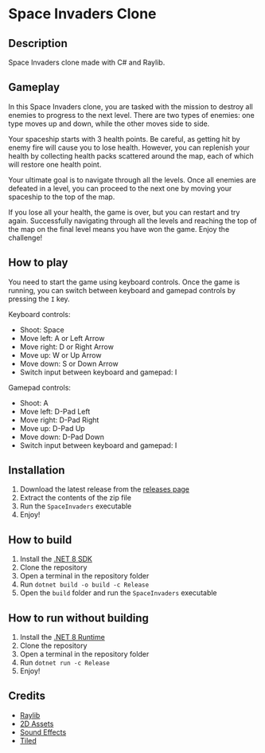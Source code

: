 # Space Invaders Clone

## Description

Space Invaders clone made with C# and Raylib.

## Gameplay

In this Space Invaders clone, you are tasked with the mission to destroy all enemies to progress to the next level. There are two types of enemies: one type moves up and down, while the other moves side to side.

Your spaceship starts with 3 health points. Be careful, as getting hit by enemy fire will cause you to lose health. However, you can replenish your health by collecting health packs scattered around the map, each of which will restore one health point.

Your ultimate goal is to navigate through all the levels. Once all enemies are defeated in a level, you can proceed to the next one by moving your spaceship to the top of the map.

If you lose all your health, the game is over, but you can restart and try again. Successfully navigating through all the levels and reaching the top of the map on the final level means you have won the game. Enjoy the challenge!

## How to play

You need to start the game using keyboard controls. Once the game is running, you can switch between keyboard and gamepad controls by pressing the `I` key.

Keyboard controls:

- Shoot: Space
- Move left: A or Left Arrow
- Move right: D or Right Arrow
- Move up: W or Up Arrow
- Move down: S or Down Arrow
- Switch input between keyboard and gamepad: I

Gamepad controls:

- Shoot: A
- Move left: D-Pad Left
- Move right: D-Pad Right
- Move up: D-Pad Up
- Move down: D-Pad Down
- Switch input between keyboard and gamepad: I

## Installation

1. Download the latest release from the [releases page](https://github.com/Hamburjare/SpaceInvaders/releases)
2. Extract the contents of the zip file
3. Run the `SpaceInvaders` executable
4. Enjoy!

## How to build

1. Install the [.NET 8 SDK](https://dotnet.microsoft.com/en-us/download/dotnet/8.0)
2. Clone the repository
3. Open a terminal in the repository folder
4. Run `dotnet build -o build -c Release`
5. Open the `build` folder and run the `SpaceInvaders` executable

## How to run without building

1. Install the [.NET 8 Runtime](https://dotnet.microsoft.com/en-us/download/dotnet/8.0)
2. Clone the repository
3. Open a terminal in the repository folder
4. Run `dotnet run -c Release`
5. Enjoy!

## Credits

- [Raylib](https://www.raylib.com/)
- [2D Assets](https://kenney-assets.itch.io/pixel-shmup)
- [Sound Effects](https://sfxr.me/)
- [Tiled](https://www.mapeditor.org/)

